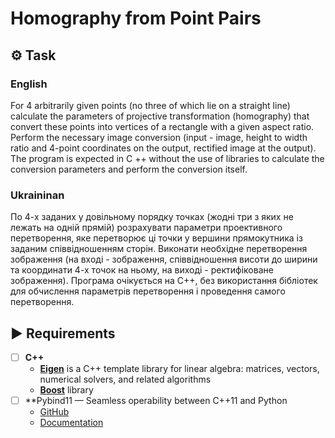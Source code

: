 # Homography from Point Pairs

## ⚙️ Task

### English

For 4 arbitrarily given points (no three of which lie on a straight line) calculate the parameters of projective transformation (homography) that convert these points into vertices of a rectangle with a given aspect ratio. Perform the necessary image conversion (input - image, height to width ratio and 4-point coordinates on the output, rectified image at the output).
The program is expected in C ++ without the use of libraries to calculate the conversion parameters and perform the conversion itself.

### Ukraininan

По 4-х заданих у довільному порядку точках (жодні три з яких не лежать на одній прямій) розрахувати параметри проективного перетворення, яке перетворює ці точки у вершини прямокутника із заданим співвідношенням сторін. Виконати необхідне перетворення зображення (на вході - зображення, співвідношення висоти до ширини та координати 4-х точок на ньому, на виході - ректифіковане зображення).
Програма очікується на C++, без використання бібліотек для обчислення параметрів перетворення і проведення самого перетворення.

## ▶️ Requirements

- [ ] **C++**
  - [**Eigen**](http://eigen.tuxfamily.org/index.php?title=Main_Page) is a C++ template library for linear algebra: matrices, vectors, numerical solvers, and related algorithms
  - [**Boost**](https://www.boost.org) library
- [ ] **Pybind11 — Seamless operability between C++11 and Python
  - [GitHub](https://github.com/pybind/pybind11)
  - [Documentation](https://pybind11.readthedocs.io/en/master/)
